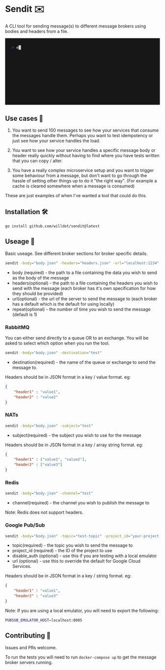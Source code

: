 # Sendit ✉️
A CLI tool for sending message(s) to different message brokers using bodies and headers from a file. 

![](https://github.com/willdot/sendit/blob/main/vhs/sendit.gif)

## Use cases 🤔

1. You want to send 100 messages to see how your services that consume the messages handle them. Perhaps you want to test idempotency or just see how your service handles the load.

1. You want to see how your service handles a specific message body or header really quickly without having to find where you have tests written that you can copy / alter.

1. You have a really complex microservice setup and you want to trigger some behaviour from a message, but don't want to go through the hassle of setting other things up to do it "the right way". (For example a cache is cleared somewhere when a message is consumed)

These are just examples of when I've wanted a tool that could do this.

## Installation 🛠️

```bash
go install github.com/willdot/sendit@latest
```

## Useage 🧭
Basic useage. See different broker sections for broker specific details.

```bash
sendit -body="body.json" -headers="headers.json" -url="localhost:1234" -repeat=3
```
* body (required) - the path to a file containing the data you wish to send as the body of the message
* headers(optional) - the path to a file containing the headers you wish to send with the message (each broker has it's own specification for how they should be provided)
* url(optional) - the url of the server to send the message to (each broker has a default which is the default for using locally)
* repeat(optional) - the number of time you wish to send the message (default is 1)

### RabbitMQ
You can either send directly to a queue OR to an exchange. You will be asked to select which option when you run the tool.

```bash
sendit -body="body.json" -destination="test"
```
* destination(required) - the name of the queue or exchange to send the message to.

Headers should be in JSON format in a key / value format. eg:
``` json
{
    "header1" : "value1",
    "header2" : "value2"
}
```

### NATs
```bash
sendit -body="body.json" -subject="test"
```
* subject(required) - the subject you wish to use for the message

Headers should be in JSON format in a key / array string format. eg:
``` json
{
    "header1" : ["value1", "value2"],
    "header2" : ["value3"]
}
```

### Redis
```bash
sendit -body="body.json" -channel="test"
```
* channel(required) - the channel you wish to publish the message to

Note: Redis does not support headers.

### Google Pub/Sub
```bash
sendit -body="body.json" -topic="test-topic" -project_id="your-project-id" -disable_auth=true -url="localhost:8085"
```
* topic(required) - the topic you wish to send the message to
* project_id (required) - the ID of the project to use
* disable_auth (optional) - use this if you are testing with a local emulator
* url (optional) - use this to override the default for Google Cloud Services. 

Headers should be in JSON format in a key / string format. eg:
``` json
{
    "header1" : "value1",
    "header2" : "value3"
}
```

Note: If you are using a local emulator, you will need to export the following:
```bash
PUBSUB_EMULATOR_HOST=localhost:8085
```

## Contributing 🤝

Issues and PRs welcome.

To run the tests you will need to run `docker-compose up` to get the message broker servers running.